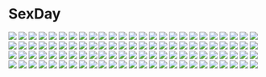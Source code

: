 # SexDay
![](https://konachan.com/image/299e02274df67c3ac4d7786ce2bca082/Konachan.com%20-%20112953%20mushihimesama_futari.jpg)
![](https://konachan.com/image/4f36fa4710abd39a03f04836ed7146bb/Konachan.com%20-%2093594%202girls%20butterfly%20flowers%20redjuice%20yuri.jpg)
![](https://konachan.com/image/4d8e82ee7f6e6c2b5193e6131ebd349e/Konachan.com%20-%2047405%20akiyama_mio%20hirasawa_yui%20k-on%21%20kotobuki_tsumugi%20tainaka_ritsu.jpg)
![](https://konachan.com/image/45f67609df67e7d7308642c218be1ff9/Konachan.com%20-%20296033%20anthropomorphism%20baek_hyang%20blonde_hair%20blue_eyes%20braids%20car%20g36_%28girls_frontline%29%20girls_frontline%20gray_hair%20long_hair%20red_eyes.jpg)
![](https://konachan.com/image/d39f2d85d249afd32c8137f6b19c8094/Konachan.com%20-%20107529%20blush%20itou_nanami%20long_hair%20original%20panties%20pink_hair%20red_eyes%20school_uniform%20skirt%20thighhighs%20underwear%20white.jpg)
![](https://konachan.com/jpeg/37b048fdf4bcd7962856a0d687587a3b/Konachan.com%20-%20194931%20black_hair%20brown_hair%20dress%20glasses%20group%20i_m%20kaneki_ken%20long_hair%20male%20red_eyes%20shirt%20short_hair%20skirt%20suit%20thighhighs%20tie%20tokyo_ghoul%20tsukiyama_shuu.jpg)
![](https://konachan.com/image/d626cf469bff4beb6ce2bfee721eb6ac/Konachan.com%20-%20129284%20all_male%20hatake_kakashi%20male%20naruto%20uzumaki_naruto.jpg)
![](https://konachan.com/image/7619b4fbc960ddb1bf692c2f13a8e112/Konachan.com%20-%2037230%20bra-ban%21%20imamiya_noriko%20kobuichi%20muririn%20yuzusoft.jpg)
![](https://konachan.com/image/6e20f87a220a895f297c1fa2fbfb1145/Konachan.com%20-%20225260%20aliasing%20aqua_eyes%20aqua_hair%20bow%20dress%20hatsune_miku%20headphones%20kachi_%28valeiriya%29%20long_hair%20signed%20tie%20twintails%20vocaloid%20wristwear.jpg)
![](https://konachan.com/image/c728afe917eba649ca191b6f8421b5a5/Konachan.com%20-%206304%20brown_eyes%20brown_hair%20hakurei_reimu%20japanese_clothes%20long_hair%20miko%20red%20ribbons%20sideboob%20takaharu%20touhou.jpg)
![](https://konachan.com/image/4fe292f48386119fbd58f68402d0982d/Konachan.com%20-%2039802%202girls%20alice_margatroid%20blonde_hair%20blue_eyes%20hat%20kirisame_marisa%20long_hair%20ribbons%20short_hair%20touhou%20yellow_eyes.jpg)
![](https://konachan.com/image/e691627544cc101a7e0c38b034649301/Konachan.com%20-%20127979%20blush%20brown_hair%20papa_no_iukoto_wo_kikinasai%21%20school_uniform%20takanashi_sora%20underwear.jpg)
![](https://konachan.com/image/21bc387f7e5eab80ce9c6956844dfe8e/Konachan.com%20-%2030786%20panties%20purple_eyes%20skirt%20taka_tony%20underwear%20white.jpg)
![](https://konachan.com/image/524f63db366af906e63f823ec564daaf/Konachan.com%20-%20221459%20barefoot%20blue_hair%20corset%20flowers%20idolmaster%20idolmaster_cinderella_girls%20loli%20lolita_fashion%20long_hair%20nemeko%20petals%20red_eyes%20sajou_yukimi%20water.jpg)
![](https://konachan.com/jpeg/4f290c620e4fd1a2b94ef0d30b432fab/Konachan.com%20-%20252121%20saigyouji_yuyuko%20tagme_%28artist%29%20touhou%20yakumo_yukari.jpg)
![](https://konachan.com/image/672a468192a7016d101e5598d7438c04/Konachan.com%20-%20113226%20murasa_minamitsu%20touhou.jpg)
![](https://konachan.com/image/e3601ed621196d082d58f72a58c62458/Konachan.com%20-%20302522%20hatsune_miku%20sakura_miku%20shoujo_ai%20vocaloid%20yoshiki.jpg)
![](https://konachan.com/image/8243c834cb039665eb005d7ad56885a6/Konachan.com%20-%20136690%20breasts%20fingering%20kusanagi_tonbo%20masturbation%20nipples%20nude%20open_shirt%20red_eyes%20red_hair%20school_uniform%20tagme%20tears.jpg)
![](https://konachan.com/image/28bbd720807fc7b138a2ef5a61499d2f/Konachan.com%20-%20135947%202girls%20blue_eyes%20book%20bow%20brown_hair%20candy%20drink%20futami_ami%20hitoto%20idolmaster%20navel%20nintendo%20pacman%20pink_eyes%20shorts%20stars%20thighhighs%20twins.jpg)
![](https://konachan.com/image/fd84361b8d794dc9a3dfd42bc09ac77f/Konachan.com%20-%20296700%20apple%20blue%20candy%20dress%20drink%20food%20fruit%20glasses%20gudetama%20hakusai%20hat%20kanahei%20kimono%20kneehighs%20long_hair%20rilakkuma%20san-x%20sanrio%20shorts%20skirt%20socks.jpg)
![](https://konachan.com/image/858132c5ed8557b3d8590fabb6f4d09d/Konachan.com%20-%2098441%20culture_japan%20suenaga_mirai.jpg)
![](https://konachan.com/image/b83cb621ad30381f2f61b311020f242d/Konachan.com%20-%2062827%20hagiwara_yukiho%20idolmaster%20jpeg_artifacts%20ueda_yumehito.jpg)
![](https://konachan.com/jpeg/0b91e9547d7f08c58e0ca18f5c93a18c/Konachan.com%20-%20290235%20aotsu_karin%20bed%20breasts%20brown_eyes%20cameltoe%20erect_nipples%20no_bra%20open_shirt%20original%20panties%20red_hair%20shirt%20underwear.jpg)
![](https://konachan.com/image/06a22199e5dd4b31cbec167997c19c59/Konachan.com%20-%20117666%20bow%20chevasis%20dress%20fire%20forest%20fujiwara_no_mokou%20houraisan_kaguya%20long_hair%20touhou%20tree.jpg)
![](https://konachan.com/image/fa13e1edc7585871222fc356fa18c73e/Konachan.com%20-%2092637%20aqua_eyes%20aqua_hair%20blonde_hair%20green_eyes%20hatsune_miku%20japanese_clothes%20kagamine_rin%20microphone%20thighhighs%20twintails%20vocaloid%20wadaka.jpg)
![](https://konachan.com/image/2dd7f3dc7feda72112a01e67f853217d/Konachan.com%20-%2079354%20blue_eyes%20gray_hair%20konpaku_youmu%20lucia_%28artist%29%20myon%20short_hair%20touhou.jpg)
![](https://konachan.com/image/b628616378d228b1308eb1f9091ca5b7/Konachan.com%20-%20223622%202girls%20alice_erzan%20anus%20ass%20breasts%20dark_skin%20game_cg%20green_eyes%20long_hair%20pink_eyes%20pink_hair%20pussy%20pussy_juice%20sideboob%20uncensored%20white_hair.jpg)
![](https://konachan.com/image/c287968d57f6e82034dfc863e1e6455f/Konachan.com%20-%20129732%20blush%20bra%20chikotam%20cropped%20eltlinde_aschberg%20long_hair%20magicarat_radiant%20open_shirt%20panties%20panty_pull%20school_uniform%20underwear.jpg)
![](https://konachan.com/image/05c943587f514688a4c1371c3efd635c/Konachan.com%20-%2018773%20kokubunji_koyori%20nurse_witch_komugi-chan%20vector.jpg)
![](https://konachan.com/image/f2158178a313411361b64f192f5bfb1e/Konachan.com%20-%20199325%20blue_hair%20clouds%20long_hair%20magic%20original%20pixiv_fantasia%20sky%20stars%20sunset%20tagme_%28artist%29%20thighhighs%20water.jpg)
![](https://konachan.com/image/f96b17ec4945b21bfd41fd039ede7c4f/Konachan.com%20-%20150747%20bikini%20brown_eyes%20brown_hair%20butterfly%20original%20swimsuit%20wada_rco.jpg)
![](https://konachan.com/image/f9255e8feb170e82fda921007a4845c5/Konachan.com%20-%2054325%20advent_cirno%20bunnygirl%20cirno%20cosplay%20fairy%20reisen_udongein_inaba%20touhou.jpg)
![](https://konachan.com/jpeg/12cbd4f6b3e260e329f67848e99b8aba/Konachan.com%20-%20228177%202girls%20anmi%20blonde_hair%20boots%20breasts%20brown_hair%20choker%20cleavage%20gloves%20long_hair%20navel%20original%20red_eyes%20scan%20yellow_eyes.jpg)
![](https://konachan.com/jpeg/696853f3c63c1d763f0bcaef658b8449/Konachan.com%20-%20239198%20black_hair%20boots%20cape%20fate_grand_order%20fate_%28series%29%20gun%20hat%20headdress%20khanshin%20long_hair%20nobunaga_oda_%28fate%29%20red_eyes%20skull%20sword%20weapon.jpg)
![](https://konachan.com/image/d837be5c1df5559f7c761aa39ba3c17d/Konachan.com%20-%2058795%20black_rock_shooter%20huke%20underworld_balkan.jpg)
![](https://konachan.com/image/5c57aa609f6f738a849e2cc5c6296146/Konachan.com%20-%20230975%20black_hair%20braids%20close%20kimi_no_na_wa%20long_hair%20miyamizu_mitsuha%20ponytail%20white%20yomena.jpg)
![](https://konachan.com/jpeg/85af0853056ac734abb62807502aae12/Konachan.com%20-%20267532%20alice_soft%20bed%20blush%20bra%20breasts%20brown_hair%20evenicle%20fingering%20game_cg%20green_eyes%20long_hair%20male%20navel%20nipples%20nude%20pussy%20uncensored%20underwear%20wink.jpg)
![](https://konachan.com/jpeg/3e91a263d3df78dbe9cee476be66c17b/Konachan.com%20-%20141327%20blue_hair%20breast_grab%20breasts%20censored%20fellatio%20game_cg%20group%20handjob%20jiyu2%20masturbation%20mazo_x_love%20nipples%20no_bra%20nopan%20penis%20sex%20thighhighs.jpg)
![](https://konachan.com/jpeg/a9576ec07a8a2965bce50eb864a81e44/Konachan.com%20-%20276547%20ass%20barefoot%20bed%20blush%20bow%20bra%20cat_smile%20choker%20fang%20garter%20long_hair%20original%20panties%20pink_eyes%20underwear%20white_hair%20yuniki_yamaru.jpg)
![](https://konachan.com/image/c04ee9494450f105862919237d7b19b3/Konachan.com%20-%20101399%20bow%20dress%20long_hair%20pink_hair%20purple_eyes%20thighhighs%20yuuki_kira%20zoom_layer.jpg)
![](https://konachan.com/image/d503e5717f30a8c4c732abd8d8d2d4fd/Konachan.com%20-%20145466%20black_hair%20blue_eyes%20blush%20bodysuit%20breasts%20brown_eyes%20buriki%20cleavage%20fang%20flowers%20glasses%20group%20loli%20long_hair%20male%20navel%20scan%20swimsuit%20white_hair.jpg)
![](https://konachan.com/image/50aad0b6a9092239b99d70b3f204726b/Konachan.com%20-%20114153%20c_%28control%29%20dress%20green_hair%20jpeg_artifacts%20pointed_ears%20q_%28control%29%20red_eyes%20white.jpg)
![](https://konachan.com/image/bab520eeba0e199add9327730f70e234/Konachan.com%20-%20131476%20blood%20chain%20horns%20ibuki_suika%20nipples%20pussy%20pussy_juice%20red%20red_eyes%20sako_%28bosscoffee%29%20touhou.jpg)
![](https://konachan.com/image/56279337642f6156381726d8f54e1f47/Konachan.com%20-%2096270%2077%20blue_hair%20game_cg%20kuu_%2877%29%20long_hair%20purple_eyes%20ribbons%20tenmaso%20whirlpool.jpg)
![](https://konachan.com/image/fd8630989605082121eb232e5ef59562/Konachan.com%20-%20178125%20blue_eyes%20blush%20bow%20brown_eyes%20brown_hair%20crying%20eyepatch%20gloves%20group%20halo%20hat%20headband%20hellshock%20mask%20ponytail%20short_hair%20skirt%20tears%20yellow_eyes.jpg)
![](https://konachan.com/image/8c0f76df75f89dc3edd613a7fa49b447/Konachan.com%20-%2026389%20all_male%20bunny%20glasses%20green%20male%20school_uniform%20tie.jpeg)
![](https://konachan.com/jpeg/90f26f04812ab6b58aac4c1576e022fc/Konachan.com%20-%20257846%20ark_ford%20catgirl%20chaika_trabant%20crossover%20eromanga-sensei%20group%20izumi_masamune%20izumi_sagiri%20kanna_kamui%20loli%20maa_%28nyanko_days%29%20male%20nyanko_days.jpg)
![](https://konachan.com/jpeg/db585e8a6cf4c07f2fc80fa2837e9d76/Konachan.com%20-%20102614%20blood%20blue_eyes%20blue_hair%20cape%20kyuubee%20mahou_shoujo_madoka_magica%20miki_sayaka%20panties%20sword%20tears%20thighhighs%20torn_clothes%20underwear%20weapon%20yuncha.jpg)
![](https://konachan.com/jpeg/b3b300a82804dc79db7b5483fd421d1e/Konachan.com%20-%20201364%20armor%20breasts%20cameltoe%20cleavage%20cropped%20long_hair%20no_bra%20panties%20qbspdl%20red_eyes%20tail%20thighhighs%20underwear%20unleashed%20weapon%20white_hair%20wings.jpg)
![](https://konachan.com/image/5ed015a6a175d2d6b40cace04e3aab7b/Konachan.com%20-%2023186%20ichigo_mashimaro%20matsuoka_miu%20sakuragi_matsuri.jpg)
![](https://konachan.com/image/b7b7329f09f0aeba8d3abda9e9689421/Konachan.com%20-%20121908%20asakura_sakura%20ass%20blonde_hair%20breasts%20christmas%20cleavage%20green%20hat%20panties%20sideboob%20tagme%20tail%20thighhighs%20underwear.jpg)
![](https://konachan.com/image/cd8df501bf44e67e6cf42fecbf50b640/Konachan.com%20-%20154228%20black_rock_shooter%20dotentity%20dragon_slayer.jpg)
![](https://konachan.com/image/5689ede1c27d75f00fb9b0a6c13f4030/Konachan.com%20-%20136456%202girls%20flyable_heart%20inaba_yui%20itou_noiji%20sumeragi_amane.jpg)
![](https://konachan.com/image/48bb388c08c4d653811c4cb00142e70c/Konachan.com%20-%20179029%20black_hair%20bow%20breasts%20cleavage%20food%20gloves%20group%20hat%20long_hair%20mask%20navel%20original%20pink_eyes%20pink_hair%20sayaka%20staff%20thighhighs%20witch_hat%20wristwear.jpg)
![](https://konachan.com/jpeg/b6aec2d769011bdddfd1306826a94e9d/Konachan.com%20-%20144369%20black_eyes%20black_hair%20blush%20brown_hair%20elbow_gloves%20gloves%20hug%20kirigaya_kazuto%20long_hair%20n36ico%20short_hair%20sword_art_online%20yuuki_asuna.jpg)
![](https://konachan.com/image/a2f8440942fa5c27900a64970f22fb43/Konachan.com%20-%20114054%20breasts%20cleavage%20patchouli_knowledge%20pokachu%20purple_eyes%20purple_hair%20touhou.jpg)
![](https://konachan.com/jpeg/69b1d468460c253e0fcf74ab3fe37c40/Konachan.com%20-%20287375%20ass%20ass_grab%20azur_lane%20blush%20breasts%20censored%20gloves%20gray_hair%20headband%20long_hair%20nipples%20no_bra%20ponytail%20pussy%20red_eyes%20red_hair%20signed%20thighhighs.jpg)
![](https://konachan.com/jpeg/a278b2117dd093d9dc0d061e5ff91aeb/Konachan.com%20-%20221112%20alc_%28ex2_lv%29%20black_eyes%20black_hair%20blush%20dress%20japanese_clothes%20kimono%20lolita_fashion%20original%20umbrella.jpg)
![](https://konachan.com/image/62c2c3e584bf1bee742b5778c5083c51/Konachan.com%20-%2092051%20animal_ears%20brown_hair%20catgirl%20dress%20fang%20mochizuki_saku%20original%20ribbons%20tail.jpg)
![](https://konachan.com/jpeg/999b4036120e6d24a9bb9e92d113013a/Konachan.com%20-%20244135%20beach%20breasts%20brown_hair%20cropped%20misaki_kurehito%20navel%20nipples%20orange_eyes%20original%20scan%20short_hair%20swimsuit%20water%20wet.jpg)
![](https://konachan.com/jpeg/67bad95d2283265376c865481ad846d5/Konachan.com%20-%20240081%20breast_hold%20breasts%20brown_eyes%20brown_hair%20garter_belt%20glasses%20headband%20military%20sakiyamama%20short_hair%20signed%20skirt%20stockings%20thighhighs%20uniform%20white.jpg)
![](https://konachan.com/image/440bbeed5fd5fea068fabab7df344426/Konachan.com%20-%20222563%20bondage%20cropped%20dark_skin%20fire_emblem%20fire_emblem_fates%20fire_emblem_if%20gag%20nintendo%20rinka_%28fire_emblem_if%29%20sharpffffff.jpg)
![](https://konachan.com/jpeg/1ba1baaec959e8eb40b80caf50436d13/Konachan.com%20-%20234686%20animal%20apron%20bird%20blush%20brown_eyes%20brown_hair%20clouds%20dress%20flowers%20grass%20long_hair%20original%20scarf%20sky%20tan_%28tangent%29%20twintails%20water.jpg)
![](https://konachan.com/jpeg/5a56c9b3522c039c122d7783c3ef1cf6/Konachan.com%20-%2077701%20blue_eyes%20breast_grab%20breasts%20elbow_gloves%20game_cg%20gloves%20narumi_yuu%20nipples%20no_bra%20open_shirt%20pink_hair%20stairs%20tenjo_rio%20windmill_%28company%29.jpg)
![](https://konachan.com/image/356c9fd3c077c819cc379d8b799b352d/Konachan.com%20-%2022383%20iwakura_lain%20serial_experiments_lain.jpg)
![](https://konachan.com/jpeg/a6c863b310388e774d294f175d18ba30/Konachan.com%20-%20181234%202girls%20ass%20barefoot%20bed%20braids%20breasts%20brown_eyes%20brown_hair%20censored%20choker%20dark_skin%20green_eyes%20headband%20horns%20long_hair%20nipples%20nude%20tattoo%20wet.jpg)
![](https://konachan.com/jpeg/c279690bd6c1122e2dde98bdabd83888/Konachan.com%20-%2087929%20bakemonogatari%20hat%20monogatari_%28series%29%20sengoku_nadeko%20short_hair.jpg)
![](https://konachan.com/jpeg/53d6fa9f0207208b325b650695ae98d3/Konachan.com%20-%20234581%20ara_haan%20elesis_%28elsword%29%20elsword%20fi-san%20transparent.jpg)
![](https://konachan.com/image/2e5c533697aeaf1f1496f2ae8e1c2059/Konachan.com%20-%20115694%20blue_eyes%20brown_hair%20clouds%20game_cg%20koi_de_wa_naku%20makishima_yumi%20short_hair%20sky%20tomose_shunsaku.jpg)
![](https://konachan.com/image/966c2e8d0d2c04b4381484bbf087cfea/Konachan.com%20-%2030895%20h2o_footprints_in_the_sand%20hirose_takuma%20kagura_hinata%20kohinata_hayami.jpg)
![](https://konachan.com/image/faad68ecfe61ceadbfa20b60123d3332/Konachan.com%20-%20148735%20harry_potter%20james_potter%20peter_pettigrew%20remus_john_lupin%20sirius_black%20stars.jpg)
![](https://konachan.com/jpeg/e517d1804cffb290dfc96eb348239203/Konachan.com%20-%20219064%20ayase_eri%20barefoot%20blush%20group%20hoshizora_rin%20kissai_%28ayahk%29%20kousaka_honoka%20minami_kotori%20panties%20sonoda_umi%20toujou_nozomi%20underwear%20yazawa_nico.jpg)
![](https://konachan.com/image/3c24494cba47e418bb44357858959ece/Konachan.com%20-%2029648%20airi_%28quilt%29%20animal%20bird%20carnelian%20dress%20feathers%20long_hair%20quilt%20red_eyes%20red_hair%20watermark.jpg)
![](https://konachan.com/image/d5139e855e532a47f31f85ac9b635515/Konachan.com%20-%20301705%20animal%20arknights%20couch%20elbow_gloves%20fish%20gloves%20gray_hair%20ku99_%28kugugu%29%20long_hair%20red_eyes%20shorts%20signed%20skadi_%28arknights%29%20water%20weapon.jpg)
![](https://konachan.com/image/c8fa4c549b2f725a588ce516e3aca9b1/Konachan.com%20-%20141258%20brown_hair%20erect_nipples%20flowers%20hakurei_reimu%20japanese_clothes%20ke-ta%20long_hair%20miko%20petals%20sideboob%20touhou.jpg)
![](https://konachan.com/image/f785e7be4e02334142e4c5271945329b/Konachan.com%20-%20264679%20breasts%20brown_eyes%20brown_hair%20cleavage%20idolmaster%20idolmaster_cinderella_girls%20long_hair%20nannacy7%20nitta_minami.jpg)
![](https://konachan.com/image/b42486a56ec296a4c6c90723c6be916f/Konachan.com%20-%20263922%20blonde_hair%20bondage%20breasts%20censored%20chain%20green_eyes%20long_hair%20navel%20nipples%20nude%20original%20ponytail%20pussy%20pussy_juice%20rekurieeru%20shackles%20vibrator.jpg)
![](https://konachan.com/image/e0a16a140a979a82ca7caccb7aeb4afb/Konachan.com%20-%20148804%20blue_eyes%20bubbles%20crown%20dragon%20dress%20gray_hair%20long_hair%20luo_tianyi%20susu%20thighhighs%20vocaloid%20vocaloid_china.jpg)
![](https://konachan.com/image/bf2c5677634602134aba9bfcfa93ba9f/Konachan.com%20-%2068620%20kagamine_len%20kagamine_rin%20male%20snow%20valentine%20vocaloid.jpg)
![](https://konachan.com/image/06419a9d7a1e9d39c794326f017efc74/Konachan.com%20-%20249319%20fhang%20hatsune_miku%20long_hair%20twintails%20vocaloid.jpg)
![](https://konachan.com/image/7f47480d1597d794e02fc76478886ddb/Konachan.com%20-%20180113%20amanatsu_yuzuka%20blue_eyes%20blush%20book%20boots%20brown_hair%20clouds%20food%20ipod%20original%20paper%20phone%20ribbons%20school_uniform%20umbrella.jpg)
![](https://konachan.com/image/3aef23ec9c0965fa3f83c6749166500d/Konachan.com%20-%20249771%20breasts%20brown_hair%20flowers%20horns%20original%20pink_eyes%20pixiv_fantasia%20xing_muhen.jpg)
![](https://konachan.com/image/54334ad9caf65c027685ba477a4a6ac2/Konachan.com%20-%20130156%20animal_ears%20ass%20breasts%20cleavage%20headphones%20masao%20megurine_luka%20panties%20pink_hair%20thighhighs%20underwear%20vocaloid.jpg)
![](https://konachan.com/image/de6f07bc23372846ba1a9cafc02b6655/Konachan.com%20-%20229875%20cherry_blossoms%20clouds%20flowers%20logo%20mikago_kotaro%20nobody%20petals%20rask%20re%3Alief_%7Eshin%27ai_naru_anata_e%7E%20tree.jpg)
![](https://konachan.com/image/1928bf69e5c56c6bd0212958b104a0f9/Konachan.com%20-%2013575%20mugen_no_juunin.jpg)
![](https://konachan.com/image/debc0ee8e4e5fd34aef11b7d9da5812d/Konachan.com%20-%2017787%20dreamsoft%20tsurugi_hagane.jpg)
![](https://konachan.com/image/c7af3971dee52d0d8f97897b9438b61e/Konachan.com%20-%20120363%20boots%20hat%20mystia_lorelei%20organ_derwald%20touhou%20wings.jpg)
![](https://konachan.com/jpeg/f8bb9b99a57c20bcbd5fa3a1bfe0de7d/Konachan.com%20-%20145049%20blonde_hair%20blue_eyes%20blush%20braids%20building%20dress%20favorite%20game_cg%20irotoridori_no_sekai%20night%20nikaidou_ai%20shida_kazuhiro%20short_hair%20stars.jpg)
![](https://konachan.com/image/2c04becf067490c9ddc29bdeb3d4466b/Konachan.com%20-%204965%20fate_%28series%29%20fate_stay_night%20logo%20nobody%20sword%20weapon.jpg)
![](https://konachan.com/image/51c4adb8cf834a595fb7386096491c28/Konachan.com%20-%20272444%20aqua_eyes%20blush%20bow%20breasts%20candy%20cape%20cleavage%20dress%20garter%20gloves%20halloween%20hat%20lollipop%20long_hair%20necklace%20original%20ribbons%20scan%20wink%20witch_hat.jpg)
![](https://konachan.com/jpeg/ed50975463cb52dc99d3847da414e80a/Konachan.com%20-%20191149%20breasts%20censored%20fingering%20game_cg%20green_eyes%20long_hair%20nanao_naru%20nanawind%20nipples%20no_bra%20open_shirt%20panties%20pantyhose%20pussy%20pussy_juice%20underwear.jpg)
![](https://konachan.com/image/0ff5ec03c1e92e79e0bdd078dbe3ed63/Konachan.com%20-%20251808%20anthropomorphism%20black_hair%20blush%20breasts%20glasses%20kneehighs%20long_hair%20panties%20red_eyes%20short_hair%20skirt%20spread_legs%20twinameless%20underwear.jpg)
![](https://konachan.com/jpeg/18708ab6925c90a4539b9d3f3c90f43e/Konachan.com%20-%20269009%202girls%20blush%20breasts%20censored%20collar%20fingering%20green_eyes%20long_hair%20phone%20ponytail%20pussy%20skirt%20thighhighs%20twintails%20vocaloid%20voiceroid%20waifu2x.jpg)
![](https://konachan.com/image/797a1b6a65700e3ac870ee0155300139/Konachan.com%20-%2065482%20asahina_mikuru%20group%20koizumi_itsuki%20kyon%20male%20nagato_yuki%20school_uniform%20suzumiya_haruhi%20suzumiya_haruhi_no_yuutsu%20thighhighs.jpg)
![](https://konachan.com/image/282dd1f8e2af2766f55b9ba12ed4e8f0/Konachan.com%20-%2054778%20cirno%20fairy%20touhou%20wings.jpg)
![](https://konachan.com/image/a0a445045a0ae73d232b08acaac067de/Konachan.com%20-%20218440%20aqua_eyes%20barefoot%20blonde_hair%20bra%20kashiwazaki_sena%20long_hair%20open_shirt%20panties%20school_uniform%20see_through%20shower%20tyappygain%20underwear%20water%20wet.jpg)
![](https://konachan.com/image/e631b8e00384cf3c08642a7ee7716794/Konachan.com%20-%2072421%20bicolored_eyes%20black_hair%20black_rock_shooter%20blue_eyes%20boots%20kuroi_mato%20long_hair%20red_eyes%20red_hair%20shorts%20twintails.jpg)
![](https://konachan.com/image/8e5d1faf8190e2af2f547820f1d99dc1/Konachan.com%20-%20258879%20blue_eyes%20flowers%20lf%20long_hair%20original%20pink_hair%20polychromatic%20ponytail%20wristwear.jpg)
![](https://konachan.com/image/1029817272b66f1e4e61c54a7385838c/Konachan.com%20-%2047404%20akiyama_mio%20blush%20guitar%20instrument%20k-on%21.jpg)
![](https://konachan.com/image/95a26a87a754bb818ef8ca2cca0dd3c3/Konachan.com%20-%20114182%20blue_eyes%20glasses%20makinami_mari_illustrious%20neon_genesis_evangelion%20white%20yana_mori.jpg)
